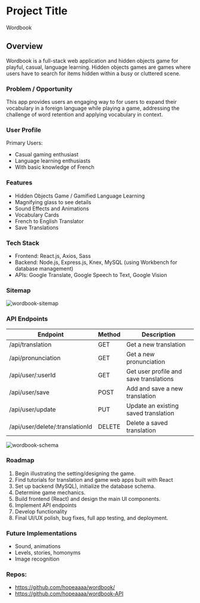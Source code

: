 # Project Title
Wordbook

## Overview
 
Wordbook is a full-stack web application and hidden objects game for playful, casual, language learning. 
Hidden objects games are games where users have to search for items hidden within a busy or cluttered scene. 

### Problem / Opportunity
This app provides users an engaging way to for users to expand their vocabulary in a foreign language while playing a game, addressing the challenge of word retention and applying vocabulary in context.

### User Profile
Primary Users:
* Casual gaming enthusiast
* Language learning enthusiasts
* With basic knowledge of French


### Features
* Hidden Objects Game / Gamified Language Learning
* Magnifying glass to see details
* Sound Effects and Animations
* Vocabulary Cards
* French to English Translator
* Save Translations
  

### Tech Stack
* Frontend: React.js, Axios, Sass
* Backend: Node.js, Express.js, Knex, MySQL (using Workbench for database management)
* APIs: Google Translate, Google Speech to Text, Google Vision

### Sitemap
![wordbook-sitemap](https://github.com/user-attachments/assets/9a486486-e3c8-4f04-95f5-3413c8ffbe8f)


### API Endpoints 
| Endpoint                         | Method | Description                            |
|----------------------------------|--------|----------------------------------------|
| /api/translation                 | GET    | Get a new translation                  |
| /api/pronunciation               | GET    | Get a new pronunciation                |
| /api/user/:userId                | GET    | Get user profile and save translations |
| /api/user/save                   | POST   | Add and save a new translation         |
| /api/user/update                 | PUT    | Update an existing saved translation   |
| /api/user/delete/:translationId  | DELETE | Delete a saved translation             |

![wordbook-schema](https://github.com/user-attachments/assets/b4b01d1b-f00e-4082-9780-e2e67739b1a4)



### Roadmap
1.  Begin illustrating the setting/designing the game.
2.  Find tutorials for translation and game web apps built with React
3. 	Set up backend (MySQL), initialize the database schema.
4. 	Determine game mechanics.
5. 	Build frontend (React) and design the main UI components.
6. 	Implement API endpoints
7. 	Develop functionality
8. 	Final UI/UX polish, bug fixes, full app testing, and deployment.


### Future Implementations
* Sound, animations
* Levels, stories, homonyms
* Image recognition 

### Repos:
* https://github.com/hopeaaaa/wordbook/
* https://github.com/hopeaaaa/wordbook-API
